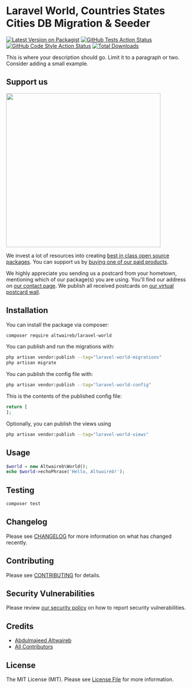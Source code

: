 # Laravel World, Countries States Cities DB Migration & Seeder

[![Latest Version on Packagist](https://img.shields.io/packagist/v/altwaireb/laravel-world.svg?style=flat-square)](https://packagist.org/packages/altwaireb/laravel-world)
[![GitHub Tests Action Status](https://img.shields.io/github/actions/workflow/status/altwaireb/laravel-world/run-tests.yml?branch=main&label=tests&style=flat-square)](https://github.com/altwaireb/laravel-world/actions?query=workflow%3Arun-tests+branch%3Amain)
[![GitHub Code Style Action Status](https://img.shields.io/github/actions/workflow/status/altwaireb/laravel-world/fix-php-code-style-issues.yml?branch=main&label=code%20style&style=flat-square)](https://github.com/altwaireb/laravel-world/actions?query=workflow%3A"Fix+PHP+code+style+issues"+branch%3Amain)
[![Total Downloads](https://img.shields.io/packagist/dt/altwaireb/laravel-world.svg?style=flat-square)](https://packagist.org/packages/altwaireb/laravel-world)

This is where your description should go. Limit it to a paragraph or two. Consider adding a small example.

## Support us

[<img src="https://github-ads.s3.eu-central-1.amazonaws.com/laravel-world.jpg?t=1" width="419px" />](https://spatie.be/github-ad-click/laravel-world)

We invest a lot of resources into creating [best in class open source packages](https://spatie.be/open-source). You can support us by [buying one of our paid products](https://spatie.be/open-source/support-us).

We highly appreciate you sending us a postcard from your hometown, mentioning which of our package(s) you are using. You'll find our address on [our contact page](https://spatie.be/about-us). We publish all received postcards on [our virtual postcard wall](https://spatie.be/open-source/postcards).

## Installation

You can install the package via composer:

```bash
composer require altwaireb/laravel-world
```

You can publish and run the migrations with:

```bash
php artisan vendor:publish --tag="laravel-world-migrations"
php artisan migrate
```

You can publish the config file with:

```bash
php artisan vendor:publish --tag="laravel-world-config"
```

This is the contents of the published config file:

```php
return [
];
```

Optionally, you can publish the views using

```bash
php artisan vendor:publish --tag="laravel-world-views"
```

## Usage

```php
$world = new Altwaireb\World();
echo $world->echoPhrase('Hello, Altwaireb!');
```

## Testing

```bash
composer test
```

## Changelog

Please see [CHANGELOG](CHANGELOG.md) for more information on what has changed recently.

## Contributing

Please see [CONTRIBUTING](CONTRIBUTING.md) for details.

## Security Vulnerabilities

Please review [our security policy](../../security/policy) on how to report security vulnerabilities.

## Credits

- [Abdulmajeed Altwaireb](https://github.com/altwaireb)
- [All Contributors](../../contributors)

## License

The MIT License (MIT). Please see [License File](LICENSE.md) for more information.
